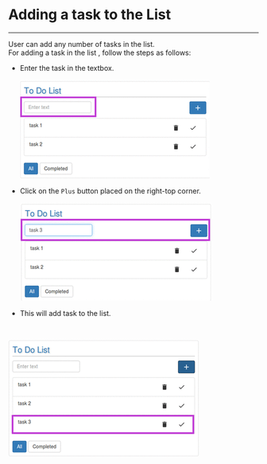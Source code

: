 # Adding a task to the List


---



User can add any number of tasks in the list. <br/>
For adding a task in the list , follow the steps as follows:<br/>
* Enter the task in the textbox.<br/><br/>
![](todoadd.png)


* Click on the `Plus` button placed on the right-top corner.<br/><br/> 
![](todoadd2.png)


* This will add task to the list.
<br/>

![](todofinal.png)

